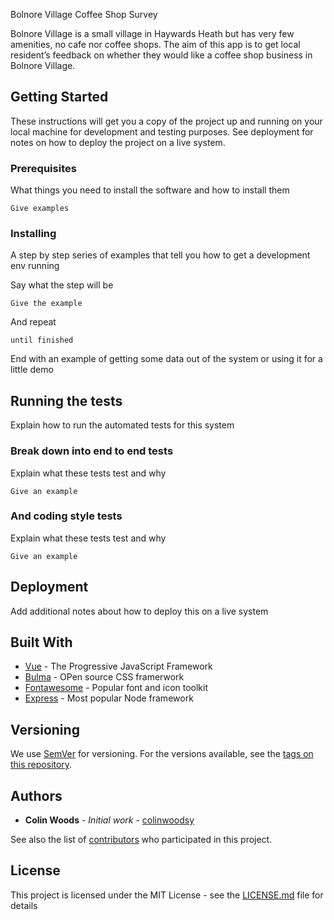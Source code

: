 Bolnore Village Coffee Shop Survey

Bolnore Village is a small village in Haywards Heath but has very few amenities, no cafe nor coffee shops. The aim of this app is to get local resident’s feedback on whether they would like a coffee shop business in Bolnore Village. 

## Getting Started

These instructions will get you a copy of the project up and running on your local machine for development and testing purposes. See deployment for notes on how to deploy the project on a live system.

### Prerequisites

What things you need to install the software and how to install them

```
Give examples
```

### Installing

A step by step series of examples that tell you how to get a development env running

Say what the step will be

```
Give the example
```

And repeat

```
until finished
```

End with an example of getting some data out of the system or using it for a little demo

## Running the tests

Explain how to run the automated tests for this system

### Break down into end to end tests

Explain what these tests test and why

```
Give an example
```

### And coding style tests

Explain what these tests test and why

```
Give an example
```

## Deployment

Add additional notes about how to deploy this on a live system

## Built With

* [Vue](https://vuejs.org) - The Progressive JavaScript Framework
* [Bulma](https://bulma.io) - OPen source CSS framerwork
* [Fontawesome](https://fontawesome.com) - Popular font and icon toolkit
* [Express](https://maven.apache.org/) - Most popular Node framework

## Versioning

We use [SemVer](http://semver.org/) for versioning. For the versions available, see the [tags on this repository](https://github.com/your/project/tags). 

## Authors

* **Colin Woods** - *Initial work* - [colinwoodsy](https://github.com/colinwoodsy)

See also the list of [contributors](https://github.com/your/project/contributors) who participated in this project.

## License

This project is licensed under the MIT License - see the [LICENSE.md](LICENSE.md) file for details

